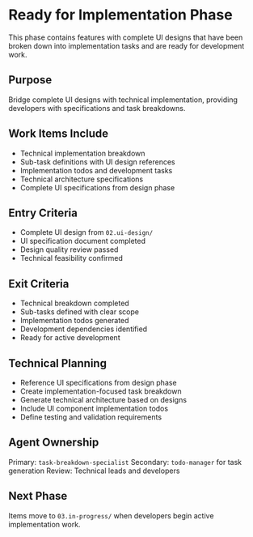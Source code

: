 # Ready for Implementation Phase

This phase contains features with complete UI designs that have been broken down into implementation tasks and are ready for development work.

## Purpose
Bridge complete UI designs with technical implementation, providing developers with specifications and task breakdowns.

## Work Items Include
- Technical implementation breakdown
- Sub-task definitions with UI design references
- Implementation todos and development tasks
- Technical architecture specifications
- Complete UI specifications from design phase

## Entry Criteria
- Complete UI design from `02.ui-design/`
- UI specification document completed
- Design quality review passed
- Technical feasibility confirmed

## Exit Criteria
- Technical breakdown completed
- Sub-tasks defined with clear scope
- Implementation todos generated
- Development dependencies identified
- Ready for active development

## Technical Planning
- Reference UI specifications from design phase
- Create implementation-focused task breakdown
- Generate technical architecture based on designs
- Include UI component implementation todos
- Define testing and validation requirements

## Agent Ownership
Primary: `task-breakdown-specialist`
Secondary: `todo-manager` for task generation
Review: Technical leads and developers

## Next Phase
Items move to `03.in-progress/` when developers begin active implementation work.